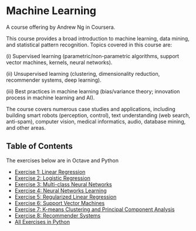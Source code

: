 # Machine Learning

A course offering by Andrew Ng in Coursera. 

This course provides a broad introduction to machine learning, data mining, and statistical pattern recognition. Topics covered in this course are: 

(i) Supervised learning (parametric/non-parametric algorithms, support vector machines, kernels, neural networks).

(ii) Unsupervised learning (clustering, dimensionality reduction, recommender systems, deep learning).

(iii) Best practices in machine learning (bias/variance theory; innovation process in machine learning and AI).

The course covers numerous case studies and applications, including building smart robots (perception, control), text understanding (web search, anti-spam), computer vision, medical informatics, audio, database mining, and other areas.



## Table of Contents

The exercises below are in Octave and Python


* [Exercise 1: Linear Regression](https://github.com/ojudz08/Coursera-Machine-Learning/tree/master/ex1)
* [Exercise 2: Logistic Regression](https://github.com/ojudz08/Coursera-Machine-Learning/tree/master/ex2)
* [Exercise 3: Multi-class Neural Networks](https://github.com/ojudz08/Coursera-Machine-Learning/tree/master/ex3)
* [Exercise 4: Neural Networks Learning](https://github.com/ojudz08/Coursera-Machine-Learning/tree/master/ex4)
* [Exercise 5: Regularized Linear Regression](https://github.com/ojudz08/Coursera-Machine-Learning/tree/master/ex5)
* [Exercise 6: Support Vector Machines](https://github.com/ojudz08/Coursera-Machine-Learning/tree/master/ex6)
* [Exercise 7: K-means Clustering and Principal Component Analysis](https://github.com/ojudz08/Coursera-Machine-Learning/tree/master/ex7)
* [Exercise 8: Recommender Systems](https://github.com/ojudz08/Coursera-Machine-Learning/tree/master/ex8)
* [All Exercises in Python](https://github.com/ojudz08/Coursera-Machine-Learning/tree/master/ex_python)